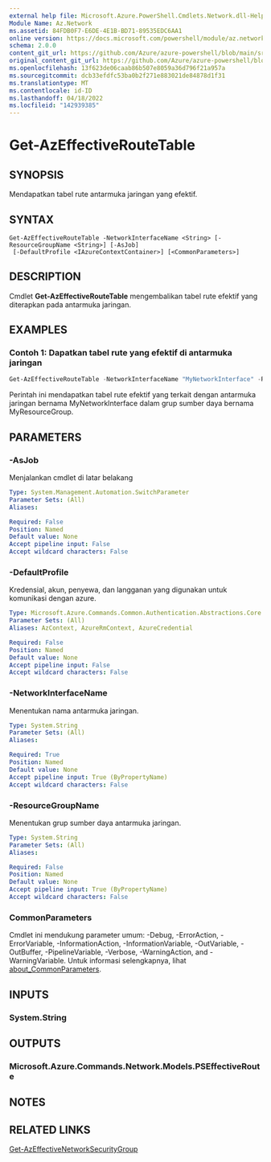 ```yaml
---
external help file: Microsoft.Azure.PowerShell.Cmdlets.Network.dll-Help.xml
Module Name: Az.Network
ms.assetid: 84FDB0F7-E6DE-4E1B-BD71-89535EDC6AA1
online version: https://docs.microsoft.com/powershell/module/az.network/get-azeffectiveroutetable
schema: 2.0.0
content_git_url: https://github.com/Azure/azure-powershell/blob/main/src/Network/Network/help/Get-AzEffectiveRouteTable.md
original_content_git_url: https://github.com/Azure/azure-powershell/blob/main/src/Network/Network/help/Get-AzEffectiveRouteTable.md
ms.openlocfilehash: 13f623de06caab86b507e8059a36d796f21a957a
ms.sourcegitcommit: dcb33efdfc53ba0b2f271e883021de84878d1f31
ms.translationtype: MT
ms.contentlocale: id-ID
ms.lasthandoff: 04/18/2022
ms.locfileid: "142939385"
---
```

# Get-AzEffectiveRouteTable

## SYNOPSIS
Mendapatkan tabel rute antarmuka jaringan yang efektif.

## SYNTAX

```
Get-AzEffectiveRouteTable -NetworkInterfaceName <String> [-ResourceGroupName <String>] [-AsJob]
 [-DefaultProfile <IAzureContextContainer>] [<CommonParameters>]
```

## DESCRIPTION
Cmdlet **Get-AzEffectiveRouteTable** mengembalikan tabel rute efektif yang diterapkan pada antarmuka jaringan.

## EXAMPLES

### Contoh 1: Dapatkan tabel rute yang efektif di antarmuka jaringan
```powershell
Get-AzEffectiveRouteTable -NetworkInterfaceName "MyNetworkInterface" -ResourceGroupName "MyResourceGroup"
```

Perintah ini mendapatkan tabel rute efektif yang terkait dengan antarmuka jaringan bernama MyNetworkInterface dalam grup sumber daya bernama MyResourceGroup.

## PARAMETERS

### -AsJob
Menjalankan cmdlet di latar belakang

```yaml
Type: System.Management.Automation.SwitchParameter
Parameter Sets: (All)
Aliases:

Required: False
Position: Named
Default value: None
Accept pipeline input: False
Accept wildcard characters: False
```

### -DefaultProfile
Kredensial, akun, penyewa, dan langganan yang digunakan untuk komunikasi dengan azure.

```yaml
Type: Microsoft.Azure.Commands.Common.Authentication.Abstractions.Core.IAzureContextContainer
Parameter Sets: (All)
Aliases: AzContext, AzureRmContext, AzureCredential

Required: False
Position: Named
Default value: None
Accept pipeline input: False
Accept wildcard characters: False
```

### -NetworkInterfaceName
Menentukan nama antarmuka jaringan.

```yaml
Type: System.String
Parameter Sets: (All)
Aliases:

Required: True
Position: Named
Default value: None
Accept pipeline input: True (ByPropertyName)
Accept wildcard characters: False
```

### -ResourceGroupName
Menentukan grup sumber daya antarmuka jaringan.

```yaml
Type: System.String
Parameter Sets: (All)
Aliases:

Required: False
Position: Named
Default value: None
Accept pipeline input: True (ByPropertyName)
Accept wildcard characters: False
```

### CommonParameters
Cmdlet ini mendukung parameter umum: -Debug, -ErrorAction, -ErrorVariable, -InformationAction, -InformationVariable, -OutVariable, -OutBuffer, -PipelineVariable, -Verbose, -WarningAction, and -WarningVariable. Untuk informasi selengkapnya, lihat [about_CommonParameters](http://go.microsoft.com/fwlink/?LinkID=113216).

## INPUTS

### System.String

## OUTPUTS

### Microsoft.Azure.Commands.Network.Models.PSEffectiveRoute

## NOTES

## RELATED LINKS

[Get-AzEffectiveNetworkSecurityGroup](./Get-AzEffectiveNetworkSecurityGroup.md)


